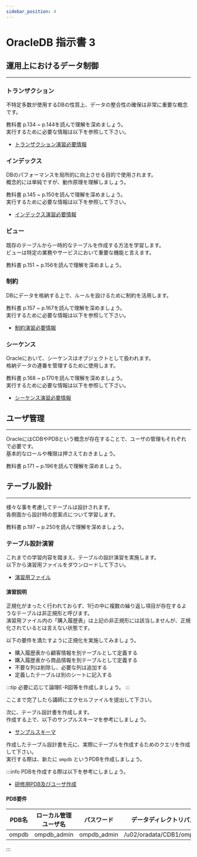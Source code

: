 ```yaml
---
sidebar_position: 4
---
```


# OracleDB 指示書 3

## 運用上におけるデータ制御
---
### トランザクション
不特定多数が使用するDBの性質上、データの整合性の確保は非常に重要な概念です。  

教科書 p.134 ~ p.144を読んで理解を深めましょう。   
実行するために必要な情報は以下を参照して下さい。

- [トランザクション演習必要情報](./manual/page6.md)

### インデックス
DBのパフォーマンスを局所的に向上させる目的で使用されます。  
概念的には単純ですが、動作原理を理解しましょう。

教科書 p.145 ~ p.150を読んで理解を深めましょう。   
実行するために必要な情報は以下を参照して下さい。

- [インデックス演習必要情報](./manual/page7.md)

### ビュー
既存のテーブルから一時的なテーブルを作成する方法を学習します。  
ビューは特定の業務やサービスにおいて重要な機能と言えます。  

教科書 p.151 ~ p.156を読んで理解を深めましょう。   

### 制約
DBにデータを格納する上で、ルールを設けるために制約を活用します。  

教科書 p.157 ~ p.167を読んで理解を深めましょう。   
実行するために必要な情報は以下を参照して下さい。

- [制約演習必要情報](./manual/page8.md)

### シーケンス
Oracleにおいて、シーケンスはオブジェクトとして扱われます。  
格納データの連番を管理するために使用します。  

教科書 p.168 ~ p.170を読んで理解を深めましょう。   
実行するために必要な情報は以下を参照して下さい。

- [シーケンス演習必要情報](./manual/page9.md)

## ユーザ管理
---
OracleにはCDBやPDBという概念が存在することで、ユーザの管理もそれぞれで必要です。  
基本的なロールや権限は押さえておきましょう。

教科書 p.171 ~ p.196を読んで理解を深めましょう。   

## テーブル設計
---
様々な事を考慮してテーブルは設計されます。   
各側面から設計時の思案点について学習します。  

教科書 p.197 ~ p.250を読んで理解を深めましょう。  

### テーブル設計演習
これまでの学習内容を踏まえ、テーブルの設計演習を実施します。  
以下から演習用ファイルをダウンロードして下さい。

- [演習用ファイル](./files/ompdb.xlsx)

#### 演習説明
正規化がまったく行われておらず、1行の中に複数の繰り返し項目が存在するようなテーブルは非正規形と呼びます。  
演習用ファイル内の「購入履歴表」は上記の非正規形には該当しませんが、正規化されているとは言えない状態です。  

以下の要件を満たすように正規化を実施してみましょう。
- 購入履歴表から顧客情報を別テーブルとして定義する
- 購入履歴表から商品情報を別テーブルとして定義する
- 不要な列は削除し、必要な列は追加する
- 定義したテーブルは別のシートに記入する

:::tip
必要に応じて論理E-R図等を作成しましょう。
:::

ここまで完了したら講師にエクセルファイルを提出して下さい。  

次に、テーブル設計書を作成します。  
作成する上で、以下のサンプルスキーマを参考にしましょう。

- [サンプルスキーマ](./files/oracleDB_schema_sample.xlsx)

作成したテーブル設計書を元に、実際にテーブルを作成するためのクエリを作成して下さい。  
実行する際は、新たに `ompdb` というPDBを作成しましょう。

:::info
PDBを作成する際は以下を参考にしましょう。
- [研修用PDB及びユーザ作成](./manual/page3.md)  

#### PDB要件  

|PDB名|ローカル管理ユーザ名|パスワード|データディレクトリパス|
|---|---|---|---|
|ompdb|ompdb_admin|ompdb_admin|/u02/oradata/CDB1/ompdb/|
:::
